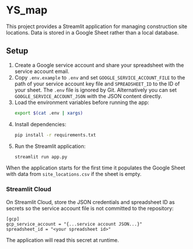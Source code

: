 # YS_map

This project provides a Streamlit application for managing construction site locations. Data is stored in a Google Sheet rather than a local database.

## Setup

1. Create a Google service account and share your spreadsheet with the service account email.
2. Copy `.env.example` to `.env` and set `GOOGLE_SERVICE_ACCOUNT_FILE` to the path of your service account key file and `SPREADSHEET_ID` to the ID of your sheet. The `.env` file is ignored by Git. Alternatively you can set `GOOGLE_SERVICE_ACCOUNT_JSON` with the JSON content directly.
3. Load the environment variables before running the app:
   ```bash
   export $(cat .env | xargs)
   ```
4. Install dependencies:
   ```bash
   pip install -r requirements.txt
   ```
5. Run the Streamlit application:
   ```bash
   streamlit run app.py
   ```

When the application starts for the first time it populates the Google Sheet with data from `site_locations.csv` if the sheet is empty.

### Streamlit Cloud

On Streamlit Cloud, store the JSON credentials and spreadsheet ID as secrets so the service account file is not committed to the repository:

```
[gcp]
gcp_service_account = "{...service account JSON...}"
spreadsheet_id = "<your spreadsheet id>"
```

The application will read this secret at runtime.
